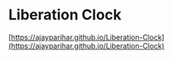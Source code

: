 # Liberation Clock

[https://ajayparihar.github.io/Liberation-Clock](https://ajayparihar.github.io/Liberation-Clock) 